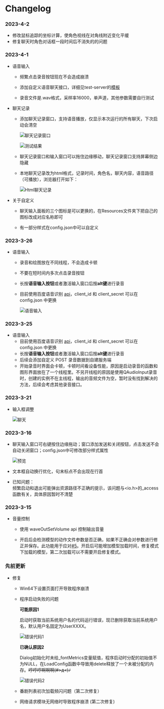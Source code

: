 # Changelog

### 2023-4-2
* 修改鼠标追踪的坐标计算，使角色视线在对角线附近变化平缓
* 修复聊天时角色对话框一段时间后不消失的的问题

### 2023-4-1
* 语音输入
	* 频繁点击录音按钮现在不会造成崩溃  

	* 添加自定义语音聊天接口，详细见test-server的[模板](test-server/server.py)  

	* 录音文件是.wav格式，采样率16000，单声道，其他参数需要自行测试

* 聊天记录
	* 添加聊天记录窗口，支持语音播放，仅显示本次运行的所有聊天，下次启动会清空

		![聊天记录窗口](sample_images/Snipaste_2023-04-01_20-27-55.png)

		![测试结果](sample_images/Snipaste_2023-04-01_20-56-24.png)
	
	* 聊天记录窗口和输入窗口可以拖住边缘移动，聊天记录窗口支持屏幕侧边隐藏

	* 本地聊天记录改为html格式，记录时间，角色名，聊天内容，语音路径（可播放），浏览器打开如下：  

		![Html聊天记录](sample_images/Snipaste_2023-04-01_20-48-56.png)

* 关于自定义

	* 聊天输入面板的三个图标是可以更换的，在Resources文件夹下把自己的图标改成对应名称即可

	* 有一部分样式在config.json中可以自定义

### 2023-3-26
* 语音输入
	* 录音和绘图放在不同线程，不会造成卡顿
	* 不要在短时间内多次点击录音按钮
	* 长按**语音输入按钮**或者激活输入窗口后按**alt键**进行录音
	* 目前使用百度语音识别 [api](https://ai.baidu.com/ai-doc/SPEECH/Vk38lxily#raw-%E6%96%B9%E5%BC%8F%E4%B8%8A%E4%BC%A0%E9%9F%B3%E9%A2%91)，client_id 和 client_secret 可以在 config.json 中更换

		![语音输入](sample_images/Snipaste_2023-03-26_11-11-53.png)

### 2023-3-25
* 语音输入
	* 目前使用百度语音识别 [api](https://ai.baidu.com/ai-doc/SPEECH/Vk38lxily#raw-%E6%96%B9%E5%BC%8F%E4%B8%8A%E4%BC%A0%E9%9F%B3%E9%A2%91)，client_id 和 client_secret 可以在 config.json 中更换
	* 长按**语音输入按钮**或者激活输入窗口后按**alt键**进行录音
	* 后续会添加自定义 POST 录音数据到自建服务端
	* 开始录音时界面会卡顿，卡顿时间看设备性能，原因是启动录音的函数和图形界面放在了一个线程里。不另开线程的原因是使用QAudioInput录音时，创建的实例不在主线程，输出的音频文件为空，暂时没有找到解决的方法，后续会考虑其他录音接口。

### 2023-3-21
* 输入框调整

	![聊天](sample_images/chat.png)  


### 2023-3-16
* 聊天输入窗口可右键按住边缘拖动；窗口添加发送和关闭按钮，点击发送不会自动关闭窗口；config.json中可修改部分样式属性  

	![预览](sample_images/Snipaste_2023-03-16_21-54-33.png)  

* 文本框自动换行优化，句末标点不会出现在行首
* 已知问题：  
频繁启动和退出可能弹出资源路径不正确的提示，该问题与<io.h>的_access函数有关，具体原因暂时不清楚

### 2023-3-15
* 音量控制
	* 使用 waveOutSetVolume api 控制输出音量

	* 开启后会检测模型的动作文件参数是否正确，如果不正确会对参数进行修正并保存。此功能用于应对[#5](https://github.com/Arkueid/Live2DMascot/issues/5)。开启后可能增加模型加载时间，修复模式下加载的模型，第二次加载可以不需要开启修复模式。

### 先前更新
* 修复  
	* Win64下设置页面打开导致程序崩溃
	* 程序启动失败的问题  

		**可能原因1**  

		启动时获取当前系统用户名的代码运行错误，现已删除获取当前系统用户名，默认用户名固定为UserXXXX。  

		![错误代码1](sample_images/error_fixed.png)

		**已确认原因2**  

		Dialog初始化时未给_fontMetrics变量赋值，程序启动时分配的初始值不为NULL，在LoadConfig函数中导致用delete释放了一个未被分配的内存。<del>哼哼哼啊啊啊(#>д<)ﾉ</del>

		![错误代码2](sample_images/bug_fixed.png)  


	* 番剧列表初次加载频闪问题（第二次修复） 
	* 网络请求模块无网络时导致程序崩溃 (第二次修复)